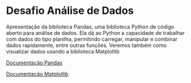 # Desafio Análise de Dados

Apresentação da biblioteca Pandas, uma biblioteca Python de código aberto para análise de dados. Ela dá ao Python a capacidade de trabalhar com dados do tipo planilha, permitindo carregar, manipular e combinar dados rapidamente, entre outras funções. Veremos também como visualizar dados usando a biblioteca Matplotlib

[Documentação Pandas](https://pandas.pydata.org/docs/user_guide/index.html)

[Documentação Matplotlib](https://matplotlib.org/stable/index.html)